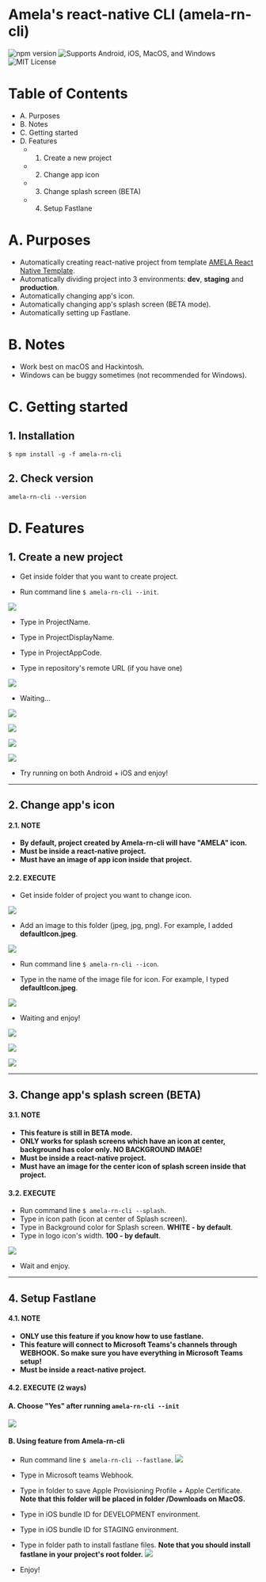 # Amela's react-native CLI (amela-rn-cli)
![npm version](https://img.shields.io/npm/v/amela-rn-cli.svg) ![Supports Android, iOS, MacOS, and Windows](https://img.shields.io/badge/platforms-%20macos|%20windows-lightgrey.svg) ![MIT License](https://img.shields.io/npm/l/amela-rn-cli.svg)

# Table of Contents

-   A. Purposes
-   B. Notes
-   C. Getting started
-   D. Features
    -   1. Create a new project
    -   2. Change app icon
    -   3. Change splash screen (BETA)
    -   4. Setup Fastlane

# A. Purposes
* Automatically creating react-native project from template [AMELA React Native Template](https://github.com/amela-technology/react-native-templet-v1).
* Automatically dividing project into 3 environments: **dev**, **staging** and **production**.
* Automatically changing app's icon.
* Automatically changing app's splash screen (BETA mode).
* Automatically setting up Fastlane.

# B. Notes
* Work best on macOS and Hackintosh.
* Windows can be buggy sometimes (not recommended for Windows).
# C. Getting started
## 1. Installation
`$ npm install -g -f amela-rn-cli`
## 2. Check version
`amela-rn-cli --version`

# D. Features
## 1. Create a new project
* Get inside folder that you want to create project.

* Run command line `$ amela-rn-cli --init`.

![](assetsReadme/newProject/16.23.52.png)

* Type in ProjectName.

* Type in ProjectDisplayName.

* Type in ProjectAppCode.

* Type in repository's remote URL (if you have one)

![](assetsReadme/newProject/16.25.08.png)

* Waiting...

![](assetsReadme/newProject/16.28.34.png)

![](assetsReadme/newProject/16.30.32.png)

![](assetsReadme/newProject/16.30.41.png)

![](assetsReadme/newProject/16.21.58.png)

* Try running on both Android + iOS and enjoy!

---
## 2. Change app's icon

#### 2.1. NOTE
- **By default, project created by Amela-rn-cli will have "AMELA" icon.**
- **Must be inside a react-native project.**
- **Must have an image of app icon inside that project.**

#### 2.2. EXECUTE

* Get inside folder of project you want to change icon.

![](assetsReadme/appIcon/16.37.27.png)

* Add an image to this folder (jpeg, jpg, png). For example, I added **defaultIcon.jpeg**.

![](assetsReadme/appIcon/09.27.33.png)

* Run command line `$ amela-rn-cli --icon`.

* Type in the name of the image file for icon. For example, I typed **defaultIcon.jpeg**.

![](assetsReadme/appIcon/09.26.57.png)

* Waiting and enjoy!

![](assetsReadme/appIcon/09.28.02.png)

![](assetsReadme/appIcon/16.41.29.png)

![](assetsReadme/appIcon/16.41.45.png)

---
## 3. Change app's splash screen (BETA)
#### 3.1. NOTE
- **This feature is still in BETA mode.**
- **ONLY works for splash screens which have an icon at center, background has color only. NO BACKGROUND IMAGE!**
- **Must be inside a react-native project.**
- **Must have an image for the center icon of splash screen inside that project.**

#### 3.2. EXECUTE
* Run command line `$ amela-rn-cli --splash`.
* Type in icon path (icon at center of Splash screen).
* Type in Background color for Splash screen. **WHITE - by default**.
* Type in logo icon's width. **100 - by default**.

![](assetsReadme/splash/11.10.23.png)

* Wait and enjoy.

---
## 4. Setup Fastlane
#### 4.1. NOTE
- **ONLY use this feature if you know how to use fastlane.**
- **This feature will connect to Microsoft Teams's channels through WEBHOOK. So make sure you have everything in Microsoft Teams setup!**
- **Must be inside a react-native project.**

#### 4.2. EXECUTE (2 ways)
#### A. Choose "Yes" after running `amela-rn-cli --init`
![](assetsReadme/newProject/16.21.58.png)

#### B. Using feature from Amela-rn-cli
* Run command line `$ amela-rn-cli --fastlane`. 
![](assetsReadme/fastlaneSetup/10.02.55.png)

* Type in Microsoft teams Webhook.

* Type in folder to save Apple Provisioning Profile + Apple Certificate. **Note that this folder will be placed in folder /Downloads on MacOS.** 

* Type in iOS bundle ID for DEVELOPMENT environment.

* Type in iOS bundle ID for STAGING environment.

* Type in folder path to install fastlane files. **Note that you should install fastlane in your project's root folder.**
![](assetsReadme/fastlaneSetup/10.24.25.png)

* Enjoy!

